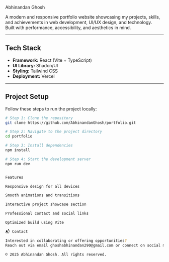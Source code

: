 Abhinandan Ghosh

A modern and responsive portfolio website showcasing my projects, skills, and achievements in web development, UI/UX design, and technology.  
Built with performance, accessibility, and aesthetics in mind.

---

## Tech Stack

- **Framework:** React (Vite + TypeScript)  
- **UI Library:** Shadcn/UI  
- **Styling:** Tailwind CSS  
- **Deployment:** Vercel  

---

## Project Setup

Follow these steps to run the project locally:

```bash
# Step 1: Clone the repository
git clone https://github.com/AbhinandanGhosh/portfolio.git

# Step 2: Navigate to the project directory
cd portfolio

# Step 3: Install dependencies
npm install

# Step 4: Start the development server
npm run dev


Features

Responsive design for all devices

Smooth animations and transitions

Interactive project showcase section

Professional contact and social links

Optimized build using Vite

📬 Contact

Interested in collaborating or offering opportunities?
Reach out via email ghoshabhinandan290@gmail.com or connect on social media.

© 2025 Abhinandan Ghosh. All rights reserved. 

